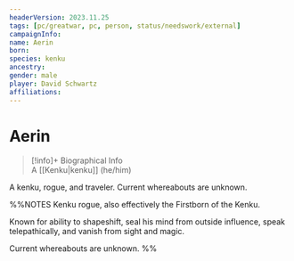 ```yaml
---
headerVersion: 2023.11.25
tags: [pc/greatwar, pc, person, status/needswork/external]
campaignInfo:
name: Aerin
born:
species: kenku
ancestry:
gender: male
player: David Schwartz
affiliations:
---
```

# Aerin
>[!info]+ Biographical Info  
> A [[Kenku|kenku]] (he/him)

A kenku, rogue, and traveler. Current whereabouts are unknown. 

%%NOTES
Kenku rogue, also effectively the Firstborn of the Kenku.

Known for ability to shapeshift, seal his mind from outside influence, speak telepathically, and vanish from sight and magic.

Current whereabouts are unknown.
%%